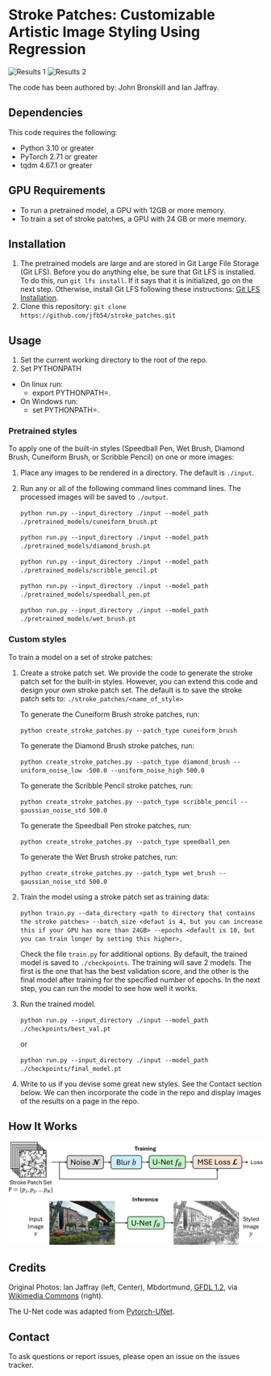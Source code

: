 # Stroke Patches: Customizable Artistic Image Styling Using Regression

![Results 1](images/examples_1.png)
![Results 2](images/examples_2.png)


The code has been authored by: John Bronskill and Ian Jaffray.

## Dependencies
This code requires the following:
* Python 3.10 or greater
* PyTorch 2.71 or greater
* tqdm 4.67.1 or greater

## GPU Requirements
* To run a pretrained model, a GPU with 12GB or more memory.
* To train a set of stroke patches, a GPU with 24 GB or more memory.

## Installation
1. The pretrained models are large and are stored in Git Large File Storage (Git LFS). Before you do anything else, be sure that Git LFS is installed. To do this, run ```git lfs install```. If it says that it is initialized, go on the next step. Otherwise, install Git LFS following these instructions: [Git LFS Installation](https://docs.github.com/en/repositories/working-with-files/managing-large-files/installing-git-large-file-storage).
2. Clone this repository: ```git clone https://github.com/jfb54/stroke_patches.git```

## Usage
1. Set the current working directory to the root of the repo.
2. Set PYTHONPATH
* On linux run:
    * export PYTHONPATH=.
* On Windows run:
    * set PYTHONPATH=.

### Pretrained styles
To apply one of the built-in styles (Speedball Pen, Wet Brush, Diamond Brush, Cuneiform Brush, or Scribble Pencil) on one or more images:

1. Place any images to be rendered in a directory. The default is ```./input```.
2. Run any or all of the following command lines command lines. The processed images will be saved to ```./output```.

    ```python run.py --input_directory ./input --model_path ./pretrained_models/cuneiform_brush.pt```

    ```python run.py --input_directory ./input --model_path ./pretrained_models/diamond_brush.pt```

    ```python run.py --input_directory ./input --model_path ./pretrained_models/scribble_pencil.pt```

    ```python run.py --input_directory ./input --model_path ./pretrained_models/speedball_pen.pt```

    ```python run.py --input_directory ./input --model_path ./pretrained_models/wet_brush.pt```

### Custom styles
To train a model on a set of stroke patches:
1. Create a stroke patch set. We provide the code to generate the stroke patch set for the built-in styles. However, you can extend this code and design your own stroke patch set. The default is to save the stroke patch sets to: ```./stroke_patches/<name_of_style>```

    To generate the Cuneiform Brush stroke patches, run:

    ```python create_stroke_patches.py --patch_type cuneiform_brush```

    To generate the Diamond Brush stroke patches, run:

    ```python create_stroke_patches.py --patch_type diamond_brush --uniform_noise_low -500.0 --uniform_noise_high 500.0```

    To generate the Scribble Pencil stroke patches, run:

    ```python create_stroke_patches.py --patch_type scribble_pencil --gaussian_noise_std 500.0```

    To generate the Speedball Pen stroke patches, run:

    ```python create_stroke_patches.py --patch_type speedball_pen```

    To generate the Wet Brush stroke patches, run:

    ```python create_stroke_patches.py --patch_type wet_brush --gaussian_noise_std 500.0```

2. Train the model using a stroke patch set as training data:

    ```python train.py --data_directory <path to directory that contains the stroke patches> --batch_size <defaut is 4, but you can increase this if your GPU has more than 24GB> --epochs <default is 10, but you can train longer by setting this higher>,```

    Check the file ```train.py``` for additional options. By default, the trained model is saved to ```./checkpoints```. The training will save 2 models. The first is the one that has the best validation score, and the other is the final model after training for the specified number of epochs. In the next step, you can run the model to see how well it works.

3. Run the trained model.

    ```python run.py --input_directory ./input --model_path ./checkpoints/best_val.pt```

    or

    ```python run.py --input_directory ./input --model_path ./checkpoints/final_model.pt```

4. Write to us if you devise some great new styles. See the Contact section below. We can then incorporate the code in the repo and display images of the results on a page in the repo.

## How It Works
![System Overview](images/system.png)

## Credits
Original Photos: Ian Jaffray (left, Center), Mbdortmund, [GFDL 1.2](http://www.gnu.org/licenses/old-licenses/fdl-1.2.html), via [Wikimedia Commons](https://commons.wikimedia.org/wiki/File:Wuppertal-100508-12825-Uferstra%C3%9Fe.jpg) (right).

The U-Net code was adapted from [Pytorch-UNet](https://github.com/milesial/Pytorch-UNet).

## Contact
To ask questions or report issues, please open an issue on the issues tracker.
